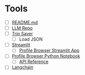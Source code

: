 # Tools

- [ ] [README.md](./README.md)
- [ ] [LLM Repo](https://twil.io/llm-repo)
- [ ] [Trip Saver](https://twil.io/llm-trip-saver)
  - [ ] Load JSON
- [ ] [Streamlit](https://streamlit.io)
  - [ ] [Profile Browser Streamlit App](./profile-browser.py)
- [ ] [Profile Browser Python Notebook](./profile-browser.ipynb)
  - [ ] [API Reference](https://docs.streamlit.io/library/api-reference)
- [ ] [Langchain](https://python.langchain.com/en/latest/)
